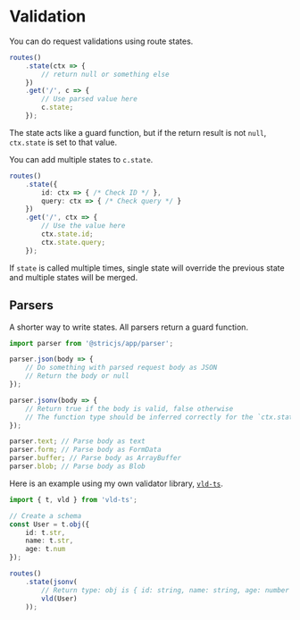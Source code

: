 # Validation
You can do request validations using route states.
```ts
routes()
    .state(ctx => {
        // return null or something else
    })
    .get('/', c => {
        // Use parsed value here
        c.state;
    });
```
The state acts like a guard function, but if the return result is not `null`, `ctx.state` is set to that value.

You can add multiple states to `c.state`.
```ts
routes()
    .state({
        id: ctx => { /* Check ID */ },
        query: ctx => { /* Check query */ }
    })
    .get('/', ctx => {
        // Use the value here
        ctx.state.id;
        ctx.state.query;
    });
```

If `state` is called multiple times, single state will override the previous state and multiple states will be merged.

## Parsers
A shorter way to write states. All parsers return a guard function.
```ts
import parser from '@stricjs/app/parser';

parser.json(body => { 
    // Do something with parsed request body as JSON 
    // Return the body or null
});

parser.jsonv(body => {
    // Return true if the body is valid, false otherwise
    // The function type should be inferred correctly for the `ctx.state` type to work
});

parser.text; // Parse body as text
parser.form; // Parse body as FormData
parser.buffer; // Parse body as ArrayBuffer
parser.blob; // Parse body as Blob
```

Here is an example using my own validator library, [`vld-ts`](//npmjs.com/package/vld-ts).
```ts
import { t, vld } from 'vld-ts';

// Create a schema
const User = t.obj({
    id: t.str,
    name: t.str,
    age: t.num
});

routes()
    .state(jsonv(
        // Return type: obj is { id: string, name: string, age: number }
        vld(User)
    ));
```
